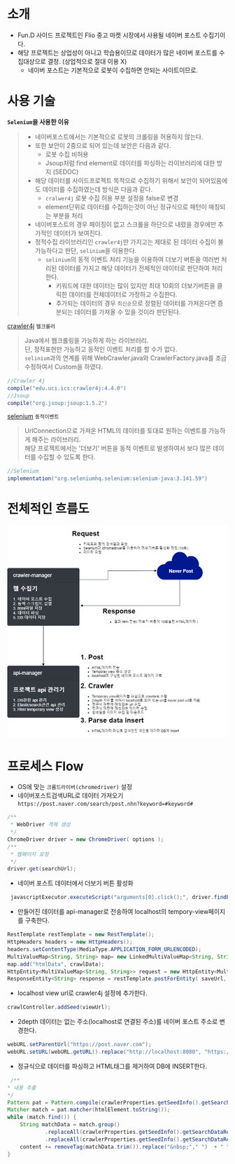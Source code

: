 
# 소개
* Fun.D 사이드 프로젝트인 Flio 중고 마켓 시장에서 사용될 네이버 포스트 수집기이다.
* 해당 프로젝트는 상업성이 아니고 학습용이므로 데이터가 많은 네이버 포스트를 수집대상으로 결정. (상업적으로 절대 이용 X)
  * 네이버 포스트는 기본적으로 로봇이 수집하면 안되는 사이트이므로.
  

# 사용 기술  
__`Selenium`을 사용한 이유__
> * 네이버포스트에서는 기본적으로 로봇의 크롤링을 허용하지 않는다.
> * 또한 보안이 2중으로 되어 있는데 보안은 다음과 같다.
>   * 로봇 수집 비허용
>   * Jsoup처럼 find element로 데이터를 파싱하는 라이브러리에 대한 방지 (SEDOC)
> * 해당 데이터를 사이드프로젝트 목적으로 수집하기 위해서 보안이 되어있음에도 데이터를 수집하였는데 방식은 다음과 같다.
>   * `cralwer4j` 로봇 수집 허용 부분 설정을 false로 변경
>   * element단위로 데이터를 수집하는것이 아닌 정규식으로 패턴이 매칭되는 부분을 처리
> * 네이버포스트의 경우 페이징이 없고 스크롤을 하단으로 내렸을 경우에만 추가적인 데이터가 보여진다.
> * 정적수집 라이브러리인 `crawler4j`만 가지고는 제대로 된 데이터 수집이 불가능하다고 판단, `selinium`을 이용한다.
>   * `selinium`의 동적 이벤트 처리 기능을 이용하여 더보기 버튼을 여러번 처리된 데이터를 가지고 해당 데이터가 전체적인 데이터로 판단하여 처리한다.
>     * 키워드에 대한 데이터는 많이 있지만 최대 10회의 더보기버튼을 클릭한 데이터를 전체데이터로 가정하고 수집한다.
>     * 추가되는 데이터의 경우 `최신순`으로 정렬된 데이터를 가져온다면 증분되는 데이터를 가져올 수 있을 것이라 판단된다.

[crawler4j](https://github.com/yasserg/crawler4j) `웹크롤러`
> Java에서 웹크롤링을 가능하게 하는 라이브러리.  
> 단, 정적표현만 가능하고 동적인 이벤트 처리를 할 수가 없다.  
> `selinium`과의 연계를 위해 WebCrawler.java와 CrawlerFactory.java를 조금 수정하여서 Custom을 하였다.
```groovy
//Crawler 4j
compile("edu.uci.ics:crawler4j:4.4.0")
//Jsoup
compile("org.jsoup:jsoup:1.5.2")
```

[selenium](https://www.selenium.dev/) `동적이벤트`
> UrlConnection으로 가져온 HTML의 데이터를 토대로 원하는 이벤트를 가능하게 해주는 라이브러리.  
> 해당 프로젝트에서는 '더보기' 버튼을 동적 이벤트로 발생하여서 보다 많은 데이터를 수집할 수 있도록 한다.
```groovy
//Selenium
implementation("org.seleniumhq.selenium:selenium-java:3.141.59")
```

# 전체적인 흐름도
![cralwer-manager](cralwer-manager.png)

# 프로세스 Flow
* OS에 맞는 `크롬드라이버(chromedriver)` 설정
* 네이버포스트검색URL로 데이터 가져오기 `https://post.naver.com/search/post.nhn?keyword=#keyword#`
```java
/**
 * WebDriver 객체 생성
 */
ChromeDriver driver = new ChromeDriver( options );
/**
 * 웹페이지 요청
 */
driver.get(searchUrl);
```
* 네이버 포스트 데이터에서 더보기 버튼 활성화
```java
 javascriptExecutor.executeScript("arguments[0].click();", driver.findElement(By.xpath("//*[@id=\"more_btn\"]/button")));
```
* 만들어진 데이터를 api-manager로 전송하여 localhost의 tempory-view페이지를 구축한다.
```java
RestTemplate restTemplate = new RestTemplate();
HttpHeaders headers = new HttpHeaders();
headers.setContentType(MediaType.APPLICATION_FORM_URLENCODED);
MultiValueMap<String, String> map= new LinkedMultiValueMap<String, String>();
map.add("htmlData", crawlData);
HttpEntity<MultiValueMap<String, String>> request = new HttpEntity<MultiValueMap<String, String>>(map, headers);
ResponseEntity<String> response = restTemplate.postForEntity( saveUrl, request , String.class );
```
* localhost view url로 crawler4j 설정에 추가한다.
```java
crawlController.addSeed(viewUrl);
```
* 2depth 데이터는 없는 주소(localhost로 연결된 주소)를 네이버 포스트 주소로 변경한다.
```java
webURL.setParentUrl("https://post.naver.com");
webURL.setURL(webURL.getURL().replace("http://localhost:8080", "https://post.naver.com"));
```
* 정규식으로 데이터를 파싱하고 HTML태그를 제거하여 DB에 INSERT한다.
```java
 /**
* 내용 추출
*/
Pattern pat = Pattern.compile(crawlerProperties.getSeedInfo().getSearchDataPattern());
Matcher match = pat.matcher(htmlElement.toString());
while (match.find()) {
    String matchData = match.group()
            .replaceAll(crawlerProperties.getSeedInfo().getSearchDataRemoveFront(), "")
            .replaceAll(crawlerProperties.getSeedInfo().getSearchDataRemoveBack(), "");
    content += removeTag(matchData.trim()).replace("&nbsp;"," ")  + " ";
}
```

